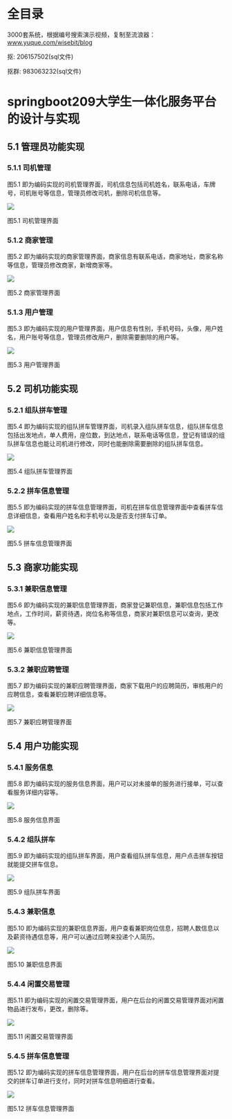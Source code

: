 # 全目录

3000套系统，根据编号搜索演示视频，复制至流浪器：www.yuque.com/wisebit/blog


<p>抠: 206157502(sql文件)</p>
<p>抠群: 983063232(sql文件)</p>


# springboot209大学生一体化服务平台的设计与实现

## 5.1 管理员功能实现
### 5.1.1 司机管理
图5.1 即为编码实现的司机管理界面，司机信息包括司机姓名，联系电话，车牌号，司机账号等信息，管理员修改司机，删除司机信息等。

![](/md/blog.020.png)

图5.1 司机管理界面
### 5.1.2 商家管理
图5.2 即为编码实现的商家管理界面，商家信息有联系电话，商家地址，商家名称等信息，管理员修改商家，新增商家等。

![](/md/blog.021.png)

图5.2 商家管理界面
### 5.1.3 用户管理
图5.3 即为编码实现的用户管理界面，用户信息有性别，手机号码，头像，用户姓名，用户账号等信息，管理员修改用户，删除需要删除的用户等。

![](/md/blog.022.png)

图5.3 用户管理界面
## 5.2 司机功能实现
### 5.2.1 组队拼车管理
图5.4 即为编码实现的组队拼车管理界面，司机录入组队拼车信息，组队拼车信息包括出发地点，单人费用，座位数，到达地点，联系电话等信息，登记有错误的组队拼车信息也能让司机进行修改，同时也能删除需要删除的组队拼车信息。

![](/md/blog.023.png)

图5.4 组队拼车管理界面
### 5.2.2 拼车信息管理
图5.5 即为编码实现的拼车信息管理界面，司机在拼车信息管理界面中查看拼车信息详细信息，查看用户姓名和手机号以及是否支付拼车订单。

![](/md/blog.024.png)

图5.5 拼车信息管理界面
## 5.3 商家功能实现
### 5.3.1 兼职信息管理
图5.6 即为编码实现的兼职信息管理界面，商家登记兼职信息，兼职信息包括工作地点，工作时间，薪资待遇，岗位名称等信息，商家对兼职信息可以查询，更改等。

![](/md/blog.025.png)

图5.6 兼职信息管理界面
### 5.3.2 兼职应聘管理
图5.7 即为编码实现的兼职应聘管理界面，商家下载用户的应聘简历，审核用户的应聘信息，查看兼职应聘详细信息等。

![](/md/blog.026.png)

图5.7 兼职应聘管理界面
## 5.4 用户功能实现
### 5.4.1 服务信息
图5.8 即为编码实现的服务信息界面，用户可以对未接单的服务进行接单，可以查看服务详细内容等。

![](/md/blog.027.png)

图5.8 服务信息界面
### 5.4.2 组队拼车
图5.9 即为编码实现的组队拼车界面，用户查看组队拼车信息，用户点击拼车按钮就能提交拼车信息。

![](/md/blog.028.png)

图5.9 组队拼车界面
### 5.4.3 兼职信息
图5.10 即为编码实现的兼职信息界面，用户查看兼职岗位信息，招聘人数信息以及薪资待遇信息等，用户可以通过应聘来投递个人简历。

![](/md/blog.029.png)

图5.10 兼职信息界面
### 5.4.4 闲置交易管理
图5.11 即为编码实现的闲置交易管理界面，用户在后台的闲置交易管理界面对闲置物品进行发布，更改，删除等。

![](/md/blog.030.png)

图5.11 闲置交易管理界面
### 5.4.5 拼车信息管理
图5.12 即为编码实现的拼车信息管理界面，用户在后台的拼车信息管理界面对提交的拼车订单进行支付，同时对拼车信息明细进行查看。

![](/md/blog.031.png)

图5.12 拼车信息管理界面





